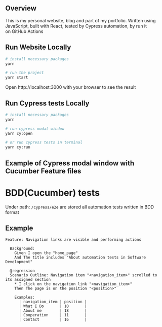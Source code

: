 ## Overview

This is my personal website, blog and part of my portfolio. Written using JavaScript, built with React, tested by Cypress automation, by run it on GitHub Actions

## Run Website Locally

```bash
# install necessary packages
yarn

# run the project
yarn start
```

Open http://localhost:3000 with your browser to see the result

## Run Cypress tests Locally

```bash
# install necessary packages
yarn

# run cypress modal window
yarn cy:open

# or run cypress tests in terminal
yarn cy:run
```

## Example of Cypress modal window with Cucumber Feature files

# BDD(Cucumber) tests

Under path: `/cypress/e2e` are stored all automation tests written in BDD format

## Example

```gherkin
Feature: Navigation links are visible and performing actions

  Background:
    Given I open the "home_page"
    And The title includes "About automation tests in Software Development"

  @regression
  Scenario Outline: Navigation item "<navigation_item>" scrolled to its assigned section
    * I click on the navigation link "<navigation_item>"
    Then The page is on the position "<position>"

    Examples:
      | navigation_item | position |
      | What I Do       | 10       |
      | About me        | 18       |
      | Cooperation     | 11       |
      | Contact         | 16       |
```
